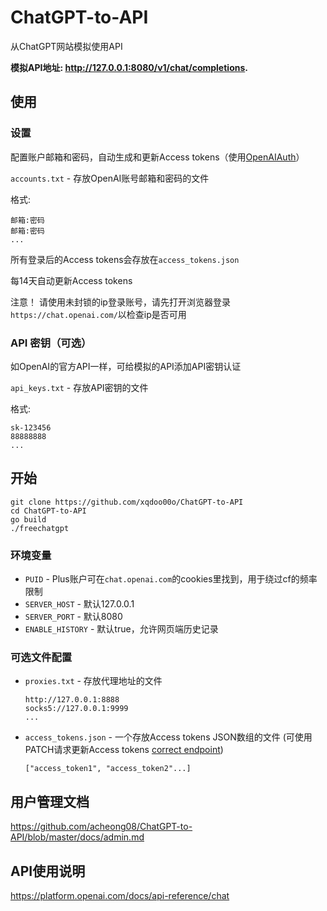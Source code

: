 # ChatGPT-to-API
从ChatGPT网站模拟使用API

**模拟API地址: http://127.0.0.1:8080/v1/chat/completions.**

## 使用
    
### 设置

配置账户邮箱和密码，自动生成和更新Access tokens（使用[OpenAIAuth](https://github.com/acheong08/OpenAIAuth/)）

`accounts.txt` - 存放OpenAI账号邮箱和密码的文件

格式:
```
邮箱:密码
邮箱:密码
...
```

所有登录后的Access tokens会存放在`access_tokens.json`

每14天自动更新Access tokens

注意！ 请使用未封锁的ip登录账号，请先打开浏览器登录`https://chat.openai.com/`以检查ip是否可用

### API 密钥（可选）

如OpenAI的官方API一样，可给模拟的API添加API密钥认证

`api_keys.txt` - 存放API密钥的文件

格式:
```
sk-123456
88888888
...
```

## 开始
```  
git clone https://github.com/xqdoo00o/ChatGPT-to-API
cd ChatGPT-to-API
go build
./freechatgpt
```

### 环境变量
  - `PUID` - Plus账户可在`chat.openai.com`的cookies里找到，用于绕过cf的频率限制
  - `SERVER_HOST` - 默认127.0.0.1
  - `SERVER_PORT` - 默认8080
  - `ENABLE_HISTORY` - 默认true，允许网页端历史记录
### 可选文件配置
  - `proxies.txt` - 存放代理地址的文件

    ```
    http://127.0.0.1:8888
    socks5://127.0.0.1:9999
    ...
    ```
  - `access_tokens.json` - 一个存放Access tokens JSON数组的文件 (可使用 PATCH请求更新Access tokens [correct endpoint](https://github.com/acheong08/ChatGPT-to-API/blob/master/docs/admin.md))
    ```
    ["access_token1", "access_token2"...]
    ```

## 用户管理文档
https://github.com/acheong08/ChatGPT-to-API/blob/master/docs/admin.md

## API使用说明
https://platform.openai.com/docs/api-reference/chat
